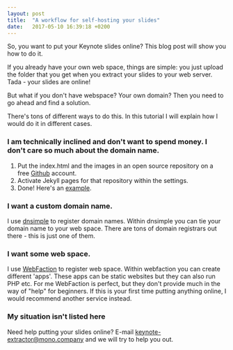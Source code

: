 ```yaml
---
layout: post
title:  "A workflow for self-hosting your slides"
date:   2017-05-10 16:39:18 +0200
---
```


<p>So, you want to put your Keynote slides online? This blog post will show you how to do it.</p>
<p>If you already have your own web space, things are simple: you just upload the folder that you get when you extract your slides to your web server. Tada - your slides are online!</p>
<p>But what if you don't have webspace? Your own domain? Then you need to go ahead and find a solution.</p>
<p>There's tons of different ways to do this. In this tutorial I will explain how I would do it in different cases.</p>
<h3>I am technically inclined and don't want to spend money. I don't care so much about the domain name.</h3>
<ol>
    <li>Put the index.html and the images in an open source repository on a free <a href="htt://github.com">Github</a> account.</li>
    <li>Activate Jekyll pages for that repository within the settings.</li>
    <li>Done! Here's an <a href="https://wolfr.github.io/ke-gh-pages-test/">example</a>.</li>
</ol>
<h3>I want a custom domain name.</h3>
<p>I use <a href="https://dnsimple.com/">dnsimple</a> to register domain names. Within dnsimple you can tie your domain name to your web space. There are tons of domain registrars out there - this is just one of them.</p>
<h3>I want some web space.</h3>
<p>I use <a href="https://webfaction.com">WebFaction</a> to register web space. Within webfaction you can create different 'apps'. These apps can be static websites but they can also run PHP etc. For me WebFaction is perfect, but they don't provide much in the way of "help" for beginners. If this is your first time putting anything online, I would recommend another service instead.</p>
<h3>My situation isn't listed here</h3>
<p>Need help putting your slides online? E-mail <a href="mailto:keynote-extractor@mono.company">keynote-extractor@mono.company</a> and we will try to help you out.</p>